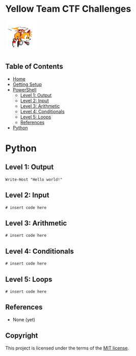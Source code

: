 # Yellow Team CTF Challenges
![yellow.gif](/_misc/yellow.gif)

## Table of Contents
* [Home](/README.md)
* [Getting Setup](/_misc/getting_setup.md)
* [PowerShell](/PowerShell/README.md)
    * [Level 1: Output](#level-1-output)
    * [Level 2: Input](#level-2-input)
    * [Level 3: Arithmetic](#level-3-arithmetic)
    * [Level 4: Conditionals](#level-4-conditionals)
    * [Level 5: Loops](#level-5-loops)
    * [References](#references)
* [Python](/Python/README.md)

# Python

## Level 1: Output
```pwsh
Write-Host "Hello world!"
```

## Level 2: Input
```pwsh
# insert code here
```

## Level 3: Arithmetic
```pwsh
# insert code here
```

## Level 4: Conditionals
```pwsh
# insert code here
```

## Level 5: Loops
```pwsh
# insert code here
```

## References
* None (yet)

## Copyright
This project is licensed under the terms of the [MIT license](/_misc/LICENSE).
